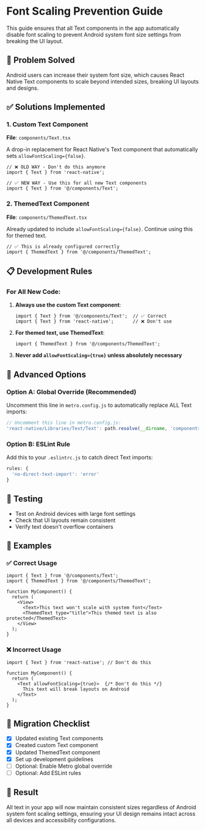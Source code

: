 # Font Scaling Prevention Guide

This guide ensures that all Text components in the app automatically disable font scaling to prevent Android system font size settings from breaking the UI layout.

## 🎯 Problem Solved
Android users can increase their system font size, which causes React Native Text components to scale beyond intended sizes, breaking UI layouts and designs.

## ✅ Solutions Implemented

### 1. Custom Text Component
**File**: `components/Text.tsx`

A drop-in replacement for React Native's Text component that automatically sets `allowFontScaling={false}`.

```tsx
// ❌ OLD WAY - Don't do this anymore
import { Text } from 'react-native';

// ✅ NEW WAY - Use this for all new Text components
import { Text } from '@/components/Text';
```

### 2. ThemedText Component
**File**: `components/ThemedText.tsx`

Already updated to include `allowFontScaling={false}`. Continue using this for themed text.

```tsx
// ✅ This is already configured correctly
import { ThemedText } from '@/components/ThemedText';
```

## 📋 Development Rules

### For All New Code:

1. **Always use the custom Text component**:
   ```tsx
   import { Text } from '@/components/Text';  // ✅ Correct
   import { Text } from 'react-native';       // ❌ Don't use
   ```

2. **For themed text, use ThemedText**:
   ```tsx
   import { ThemedText } from '@/components/ThemedText';
   ```

3. **Never add `allowFontScaling={true}` unless absolutely necessary**

## 🔧 Advanced Options

### Option A: Global Override (Recommended)
Uncomment this line in `metro.config.js` to automatically replace ALL Text imports:

```javascript
// Uncomment this line in metro.config.js:
'react-native/Libraries/Text/Text': path.resolve(__dirname, 'components/Text.tsx'),
```

### Option B: ESLint Rule
Add this to your `.eslintrc.js` to catch direct Text imports:

```javascript
rules: {
  'no-direct-text-import': 'error'
}
```

## 🧪 Testing
- Test on Android devices with large font settings
- Check that UI layouts remain consistent
- Verify text doesn't overflow containers

## 📝 Examples

### ✅ Correct Usage
```tsx
import { Text } from '@/components/Text';
import { ThemedText } from '@/components/ThemedText';

function MyComponent() {
  return (
    <View>
      <Text>This text won't scale with system font</Text>
      <ThemedText type="title">This themed text is also protected</ThemedText>
    </View>
  );
}
```

### ❌ Incorrect Usage
```tsx
import { Text } from 'react-native'; // Don't do this

function MyComponent() {
  return (
    <Text allowFontScaling={true}>  {/* Don't do this */}
      This text will break layouts on Android
    </Text>
  );
}
```

## 🔄 Migration Checklist
- [x] Updated existing Text components
- [x] Created custom Text component
- [x] Updated ThemedText component
- [x] Set up development guidelines
- [ ] Optional: Enable Metro global override
- [ ] Optional: Add ESLint rules

## 📱 Result
All text in your app will now maintain consistent sizes regardless of Android system font scaling settings, ensuring your UI design remains intact across all devices and accessibility configurations. 